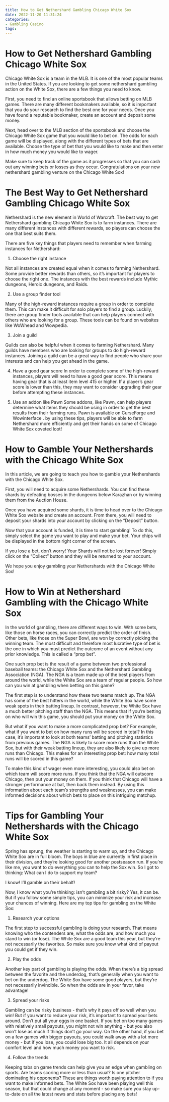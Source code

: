 ```yaml
---
title: How to Get Nethershard Gambling Chicago White Sox
date: 2022-11-20 11:31:24
categories:
- Gambling Casino
tags:
---
```



#  How to Get Nethershard Gambling Chicago White Sox

Chicago White Sox is a team in the MLB. It is one of the most popular teams in the United States. If you are looking to get some nethershard gambling action on the White Sox, there are a few things you need to know.

First, you need to find an online sportsbook that allows betting on MLB games. There are many different bookmakers available, so it is important that you do your research to find the best one for your needs. Once you have found a reputable bookmaker, create an account and deposit some money.

Next, head over to the MLB section of the sportsbook and choose the Chicago White Sox game that you would like to bet on. The odds for each game will be displayed, along with the different types of bets that are available. Choose the type of bet that you would like to make and then enter in how much money you would like to wager.

Make sure to keep track of the game as it progresses so that you can cash out any winning bets or losses as they occur. Congratulations on your new nethershard gambling venture on the Chicago White Sox!

#  The Best Way to Get Nethershard Gambling Chicago White Sox

 Nethershard is the new element in World of Warcraft. The best way to get Nethershard gambling Chicago White Sox is to farm instances. There are many different instances with different rewards, so players can choose the one that best suits them.

There are five key things that players need to remember when farming instances for Nethershard:

1) Choose the right instance

Not all instances are created equal when it comes to farming Nethershard. Some provide better rewards than others, so it’s important for players to choose the right one. The instances with the best rewards include Mythic dungeons, Heroic dungeons, and Raids.

2) Use a group finder tool

Many of the high-reward instances require a group in order to complete them. This can make it difficult for solo players to find a group. Luckily, there are group finder tools available that can help players connect with others who are looking for a group. These tools can be found on websites like WoWhead and Wowpedia.

3) Join a guild

Guilds can also be helpful when it comes to farming Nethershard. Many guilds have members who are looking for groups to do high-reward instances. Joining a guild can be a great way to find people who share your interests and can help you get ahead in the game.


  4) Have a good gear score
In order to complete some of the high-reward instances, players will need to have a good gear score. This means having gear that is at least item level 415 or higher. If a player’s gear score is lower than this, they may want to consider upgrading their gear before attempting these instances. 

 5) Use an addon like Pawn
Some addons, like Pawn, can help players determine what items they should be using in order to get the best results from their farming runs. Pawn is available on CurseForge and Wowinterface . by using these tips, players will be able to farm Nethershard more efficiently and get their hands on some of Chicago White Sox coveted loot!

#  How to Gamble Your Nethershards with the Chicago White Sox

In this article, we are going to teach you how to gamble your Nethershards with the Chicago White Sox.

First, you will need to acquire some Nethershards. You can find these shards by defeating bosses in the dungeons below Karazhan or by winning them from the Auction House.

Once you have acquired some shards, it is time to head over to the Chicago White Sox website and create an account. From there, you will need to deposit your shards into your account by clicking on the “Deposit” button.

Now that your account is funded, it is time to start gambling! To do this, simply select the game you want to play and make your bet. Your chips will be displayed in the bottom right corner of the screen.

If you lose a bet, don’t worry! Your Shards will not be lost forever! Simply click on the “Collect” button and they will be returned to your account.

We hope you enjoy gambling your Nethershards with the Chicago White Sox!

#  How to Win at Nethershard Gambling with the Chicago White Sox

In the world of gambling, there are different ways to win. With some bets, like those on horse races, you can correctly predict the order of finish. Other bets, like those on the Super Bowl, are won by correctly picking the winning team. The most difficult and therefore most lucrative type of bet is the one in which you must predict the outcome of an event without any prior knowledge. This is called a “prop bet”.

One such prop bet is the result of a game between two professional baseball teams: the Chicago White Sox and the Nethershard Gambling Association (NGA). The NGA is a team made up of the best players from around the world, while the White Sox are a team of regular people. So how can you win at gambling when betting on this game?

The first step is to understand how these two teams match up. The NGA has some of the best hitters in the world, while the White Sox have some weak spots in their batting lineup. In contrast, however, the White Sox have a much better pitching staff than the NGA. This means that if you’re betting on who will win this game, you should put your money on the White Sox.

But what if you want to make a more complicated prop bet? For example, what if you want to bet on how many runs will be scored in total? In this case, it’s important to look at both teams’ batting and pitching statistics from previous games. The NGA is likely to score more runs than the White Sox, but with their weak batting lineup, they are also likely to give up more runs than Chicago. This makes for an interesting prop bet: how many total runs will be scored in this game?

To make this kind of wager even more interesting, you could also bet on which team will score more runs. If you think that the NGA will outscore Chicago, then put your money on them. If you think that Chicago will have a stronger performance at bat, then back them instead. By using this information about each team’s strengths and weaknesses, you can make informed decisions about which bets to place on this intriguing matchup.

#  Tips for Gambling Your Nethershards with the Chicago White Sox

Spring has sprung, the weather is starting to warm up, and the Chicago White Sox are in full bloom. The boys in blue are currently in first place in their division, and they’re looking good for another postseason run. If you’re like me, you want to do everything you can to help the Sox win. So I got to thinking: What can I do to support my team?

I know! I’ll gamble on their behalf!

Now, I know what you’re thinking: isn’t gambling a bit risky? Yes, it can be. But if you follow some simple tips, you can minimize your risk and increase your chances of winning. Here are my top tips for gambling on the White Sox:

1) Research your options

The first step to successful gambling is doing your research. That means knowing who the contenders are, what the odds are, and how much you stand to win (or lose). The White Sox are a good team this year, but they’re not necessarily the favorites. So make sure you know what kind of payout you could get if they win.

2) Play the odds

Another key part of gambling is playing the odds. When there’s a big spread between the favorite and the underdog, that’s generally when you want to bet on the underdog. The White Sox have some good players, but they’re not necessarily invincible. So when the odds are in your favor, take advantage!

3) Spread your risks

Gambling can be risky business - that’s why it pays off so well when you win! But if you want to reduce your risk, it’s important to spread your bets around. Don’t put all your eggs in one basket. If you bet on too many games with relatively small payouts, you might not win anything - but you also won’t lose as much if things don’t go your way. On the other hand, if you bet on a few games with bigger payouts, you could walk away with a lot more money - but if you lose, you could lose big too. It all depends on your comfort level and how much money you want to risk.

4) Follow the trends

Keeping tabs on game trends can help give you an edge when gambling on sports. Are teams scoring more or less than usual? Is one pitcher dominating his opponents? These are things worth paying attention to if you want to make informed bets. The White Sox have been playing well this season, but that could change at any moment - so make sure you stay up-to-date on all the latest news and stats before placing any bets!